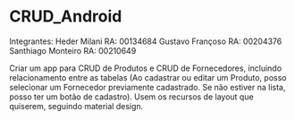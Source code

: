 # CRUD_Android

Integrantes: Heder Milani RA: 00134684 Gustavo Françoso RA: 00204376 Santhiago Monteiro RA: 00210649

Criar um app para CRUD de Produtos e CRUD de Fornecedores, incluindo relacionamento entre as tabelas (Ao cadastrar ou editar um Produto, posso selecionar um Fornecedor previamente cadastrado. Se não estiver na lista, posso ter um botão de cadastro).
Usem os recursos de layout que quiserem, seguindo material design.
